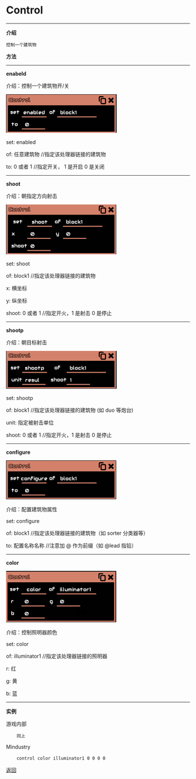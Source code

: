 # Control

---

<link rel="stylesheet" href="css/style.css" />
<a href="#" class="scroll-to-top"></a>
<script src="./js/jquery.min.js"></script>
<script src="./js/index.js"></script>

**介绍**

    控制一个建筑物

**方法**

---

**enabeld**

介绍：控制一个建筑物开/关

![enabled](./Guide/example/enabled.png)

set: enabled

of:  任意建筑物
//指定该处理器链接的建筑物

to:  0 或者 1
//指定开关， 1 是开启 0 是关闭

---

**shoot**

介绍：朝指定方向射击

![shoot](./Guide/example/shoot.png)

set: shoot

of:  block1
//指定该处理器链接的建筑物

x:   横坐标

y:   纵坐标

shoot:  0 或者 1
//指定开火，1 是射击 0 是停止

---

**shootp**

介绍：朝目标射击

![shootp](./Guide/example/shootp.png)

set: shootp

of:  block1
//指定该处理器链接的建筑物 (如 duo 等炮台)

unit: 指定被射击单位

shoot:  0 或者 1
//指定开火，1 是射击 0 是停止

---

**configure**

![configure](./Guide/example/configure.png)

介绍：配置建筑物属性

set: configure

of:  block1
//指定该处理器链接的建筑物（如 sorter 分类器等）

to: 配置名称名称
//注意加 @ 作为前缀（如 @lead 指铅）

---

**color**

![illuminator](./Guide/example/illuminator.png)

介绍：控制照明器颜色

set: color

of:  illuminator1
//指定该处理器链接的照明器

r: 红

g: 黄

b: 蓝

---

**实例**

游戏内部
```
    同上
```
Mindustry
```
    control color illuminator1 0 0 0 0
```


[返回](https://lanluz.github.io)
